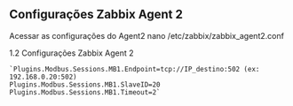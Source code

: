 ## Configurações Zabbix Agent 2

Acessar as configurações do Agent2
 nano /etc/zabbix/zabbix_agent2.conf


1.2 Configurações Zabbix Agent 2
  
    `Plugins.Modbus.Sessions.MB1.Endpoint=tcp://IP_destino:502 (ex: 192.168.0.20:502)
    Plugins.Modbus.Sessions.MB1.SlaveID=20
    Plugins.Modbus.Sessions.MB1.Timeout=2`
  